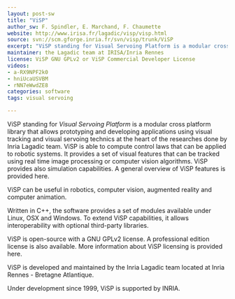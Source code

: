 ```yaml
---
layout: post-sw
title: "ViSP"
author_sw: F. Spindler, E. Marchand, F. Chaumette
website: http://www.irisa.fr/lagadic/visp/visp.html
source: svn://scm.gforge.inria.fr/svn/visp/trunk/ViSP 
excerpt: "ViSP standing for Visual Servoing Platform is a modular cross platform library that allows prototyping and developing applications using visual tracking and visual servoing technics"
maintainer: the Lagadic team at IRISA/Inria Rennes
license: ViSP GNU GPLv2 or ViSP Commercial Developer License
videos: 
- a-RX9NPF2k0
- hniUcaUSVBM
- rNN7eWwdZE8
categories: software
tags: visual servoing

---
```


ViSP standing for *Visual Servoing Platform* is a modular cross platform library that allows prototyping 
and developing applications using visual tracking and visual servoing technics at the heart of the 
researches done by Inria Lagadic team. ViSP is able to compute control laws that can be applied to robotic systems. 
It provides a set of visual features that can be tracked using real time image processing or computer vision algorithms. 
ViSP provides also simulation capabilities. A general overview of ViSP features is provided here.

ViSP can be useful in robotics, computer vision, augmented reality and computer animation.

Written in C++, the software provides a set of modules available under Linux, OSX and Windows. 
To extend ViSP capabilities, it allows interoperability with optional third-party libraries.

ViSP is open-source with a GNU GPLv2 license. 
A professional edition license is also available. 
More information about ViSP licensing is provided here.

ViSP is developed and maintained by the Inria Lagadic team located at Inria Rennes - Bretagne Atlantique.

Under development since 1999, ViSP is supported by INRIA.
